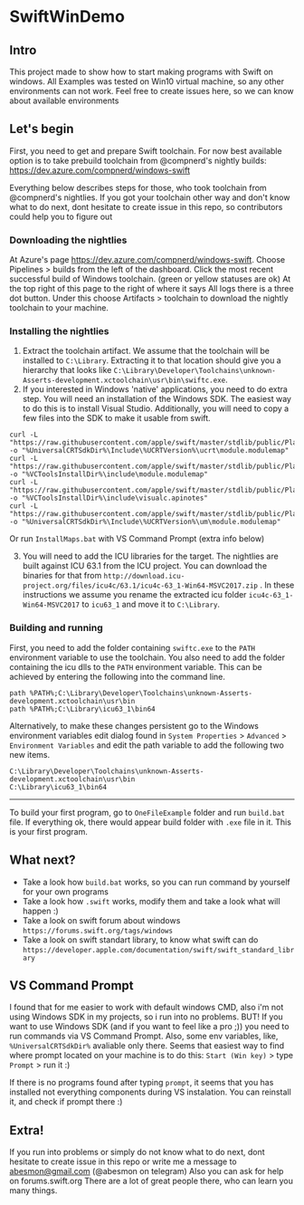 # SwiftWinDemo

## Intro
This project made to show how to start making programs with Swift on windows. 
All Examples was tested on Win10 virtual machine, so any other environments can not work. 
Feel free to create issues here, so we can know about available environments

## Let's begin

First, you need to get and prepare Swift toolchain. For now best available option is to take prebuild toolchain from @compnerd's nightly builds:
https://dev.azure.com/compnerd/windows-swift

Everything below describes steps for those, who took toolchain from @compnerd's nightlies. If you got your toolchain other way and don't know what to do next, dont hesitate to create issue in this repo, so contributors could help you to figure out

### Downloading the nightlies

At Azure's page https://dev.azure.com/compnerd/windows-swift.
Choose Pipelines > builds from the left of the dashboard.
Click the most recent successful build of Windows toolchain. (green or yellow statuses are ok)
At the top right of this page to the right of where it says All logs there is a three dot button. Under this choose Artifacts > toolchain to download the nightly toolchain to your machine.

### Installing the nightlies

1. Extract the toolchain artifact. We assume that the toolchain will be installed to `C:\Library`. Extracting it to that location should give you a hierarchy that looks like `C:\Library\Developer\Toolchains\unknown-Asserts-development.xctoolchain\usr\bin\swiftc.exe`.
2. If you interested in Windows 'native' applications, you need to do extra step. You will need an installation of the Windows SDK. The easiest way to do this is to install Visual Studio. Additionally, you will need to copy a few files into the SDK to make it usable from swift.
```
curl -L "https://raw.githubusercontent.com/apple/swift/master/stdlib/public/Platform/ucrt.modulemap" -o "%UniversalCRTSdkDir%\Include\%UCRTVersion%\ucrt\module.modulemap"
curl -L "https://raw.githubusercontent.com/apple/swift/master/stdlib/public/Platform/visualc.modulemap" -o "%VCToolsInstallDir%\include\module.modulemap"
curl -L "https://raw.githubusercontent.com/apple/swift/master/stdlib/public/Platform/visualc.apinotes" -o "%VCToolsInstallDir%\include\visualc.apinotes"
curl -L "https://raw.githubusercontent.com/apple/swift/master/stdlib/public/Platform/winsdk.modulemap" -o "%UniversalCRTSdkDir%\Include\%UCRTVersion%\um\module.modulemap"
```
Or run `InstallMaps.bat` with VS Command Prompt (extra info below)

3. You will need to add the ICU libraries for the target. The nightlies are built against ICU 63.1 from the ICU project. You can download the binaries for that from `http://download.icu-project.org/files/icu4c/63.1/icu4c-63_1-Win64-MSVC2017.zip` . In these instructions we assume you rename the extracted icu folder `icu4c-63_1-Win64-MSVC2017` to `icu63_1` and move it to `C:\Library`.

### Building and running
First, you need to add the folder containing `swiftc.exe` to the `PATH` environment variable to use the toolchain. You also need to add the folder containing the icu dlls to the `PATH` environment variable.
This can be achieved by entering the following into the command line.

```
path %PATH%;C:\Library\Developer\Toolchains\unknown-Asserts-development.xctoolchain\usr\bin
path %PATH%;C:\Library\icu63_1\bin64
```

Alternatively, to make these changes persistent go to the Windows environment variables edit dialog found in `System Properties` > `Advanced` > `Environment Variables` and edit the path variable to add the following two new items.

```
C:\Library\Developer\Toolchains\unknown-Asserts-development.xctoolchain\usr\bin
C:\Library\icu63_1\bin64
```

------

To build your first program, go to `OneFileExample` folder and run `build.bat` file. If everything ok, there would appear build folder with `.exe` file in it. This is your first program.

## What next?
- Take a look how `build.bat` works, so you can run command by yourself for your own programs
- Take a look how `.swift` works, modify them and take a look what will happen :)
- Take a look on swift forum about windows `https://forums.swift.org/tags/windows`
- Take a look on swift standart library, to know what swift can do `https://developer.apple.com/documentation/swift/swift_standard_library`


## VS Command Prompt
I found that for me easier to work with default windows CMD, also i'm not using Windows SDK in my projects, so i run into no problems.
BUT! If you want to use Windows SDK (and if you want to feel like a pro ;)) you need to run commands via VS Command Prompt. Also, some env variables, like, `%UniversalCRTSdkDir%` avaliable only there.
Seems that easiest way to find where prompt located on your machine is to do this:
`Start (Win key)` > type `Prompt` > run it :)

If there is no programs found after typing `prompt`, it seems that you has installed not everything components during VS instalation. You can reinstall it, and check if prompt there :)

## Extra!
If you run into problems or simply do not know what to do next, dont hesitate to create issue in this repo or write me a message to abesmon@gmail.com (@abesmon on telegram)
Also you can ask for help on forums.swift.org There are a lot of great people there, who can learn you many things.

